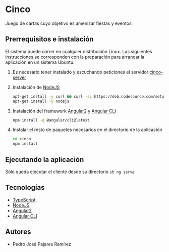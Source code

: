 # Cinco
Juego de cartas cuyo objetivo es amenizar fiestas y eventos.

## Prerrequisitos e instalación
El sistema puede correr en cualquier distribución Linux. Las siguientes instrucciones se corresponden con la preparación para arrancar la aplicación en un sistema Ubuntu.

1. Es necesario tener instalado y escuchando peticiones el servidor [cinco-server](https://github.com/pedrojosepajares/cinco-server)

2. Instalación de [NodeJS](https://nodejs.org/en/)
	```sh
	apt-get install -y curl && curl -sL https://deb.nodesource.com/setup_6.x | bash -
    apt-get install -y nodejs
	```
3. Instalación del framework [Angular2](https://angular.io/) y  [Angular CLI](https://cli.angular.io/)
	```sh
    npm install -g @angular/cli@latest
	```
4. Instalar el resto de paquetes necesarios en el directorio de la aplicación
	```sh
    cd cinco
    npm install
	```

## Ejecutando la aplicación
Sólo queda ejecutar el cliente desde su directorio
	```sh
    ng serve
	```

## Tecnologías
* [TypeScript](https://www.typescriptlang.org/)
* [NodeJS](https://nodejs.org/en/)
* [Angular2](https://angular.io/)
* [Angular CLI](https://cli.angular.io/)

## Autores
* Pedro José Pajares Ramírez